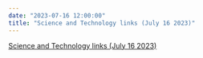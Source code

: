```yaml
---
date: "2023-07-16 12:00:00"
title: "Science and Technology links (July 16 2023)"
---
```


[Science and Technology links (July 16 2023)](/lemire/blog/2023/07-16-science-and-technology-links-july-16-2023)

